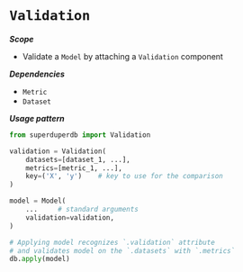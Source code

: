 # `Validation`

***Scope***

- Validate a `Model` by attaching a `Validation` component

***Dependencies***

- `Metric`
- `Dataset`

***Usage pattern***

```python
from superduperdb import Validation

validation = Validation(
    datasets=[dataset_1, ...],
    metrics=[metric_1, ...],
    key=('X', 'y')    # key to use for the comparison
)

model = Model(
    ...     # standard arguments
    validation=validation,
)

# Applying model recognizes `.validation` attribute
# and validates model on the `.datasets` with `.metrics`
db.apply(model)
```
